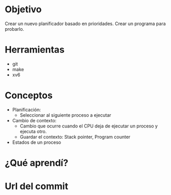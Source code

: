 # Objetivo
Crear un nuevo planificador basado en prioridades.
Crear un programa para probarlo.
# Herramientas
- git
- make
- xv6
# Conceptos
- Planificación:
  - Seleccionar al siguiente proceso a ejecutar
- Cambio de contexto:
  - Cambio que ocurre cuando el CPU deja de ejecutar un proceso y ejecuta otro.
  - Guardar el contexto: Stack pointer, Program counter
- Estados de un proceso
# ¿Qué aprendí?

# Url del commit
